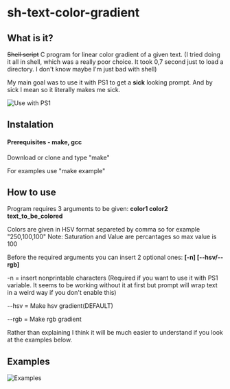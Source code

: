 # sh-text-color-gradient
## What is it?
~~Shell script~~ C program for linear color gradient of a given text.
(I tried doing it all in shell, which was a really poor choice. It took 0,7 second just to load a directory. I don't know maybe I'm just bad with shell)

My main goal was to use it with PS1 to get a **sick** looking prompt.
And by sick I mean so it literally makes me sick.

![Use with PS1](https://github.com/miklilad/sh-text-color-gradient/blob/master/1.png)

## Instalation

#### Prerequisites - make, gcc

Download or clone and type "make"

For examples use "make example"


## How to use

Program requires 3 arguments to be given: **color1 color2 text_to_be_colored**

Colors are given in HSV format separeted by comma so for example "250,100,100"
Note: Saturation and Value are percantages so max value is 100

Before the required arguments you can insert 2 optional ones: **\[-n] \[--hsv/--rgb]**

-n = insert nonprintable characters (Required if you want to use it with PS1 variable. It seems to be working without it at first but prompt will wrap text in a weird way if you don't enable this)

--hsv = Make hsv gradient(DEFAULT)

--rgb = Make rgb gradient

Rather than explaining I think it will be much easier to understand if you look at the examples below.

## Examples

![Examples](https://github.com/miklilad/sh-text-color-gradient/blob/master/2.png)
